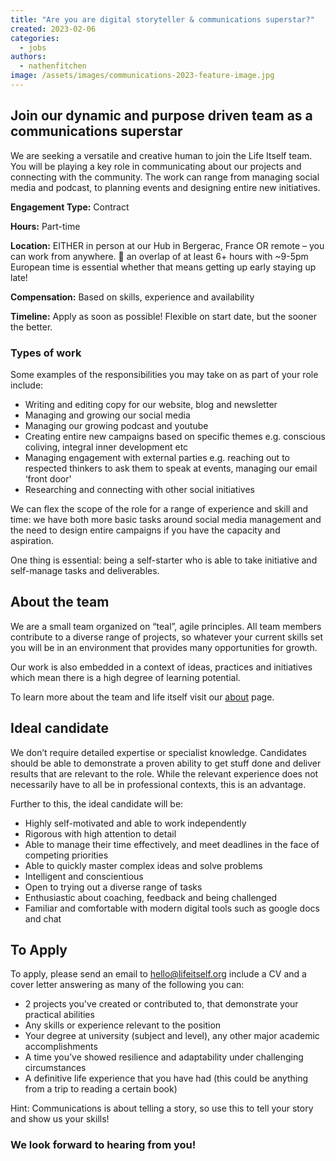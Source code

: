```yaml
---
title: "Are you are digital storyteller & communications superstar?"
created: 2023-02-06
categories: 
  - jobs
authors: 
  - nathenfitchen
image: /assets/images/communications-2023-feature-image.jpg
---
```


## Join our dynamic and purpose driven team as a communications superstar

We are seeking a versatile and creative human to join the Life Itself team. You will be playing a key role in communicating about our projects and connecting with the community. The work can range from managing social media and podcast, to planning events and designing entire new initiatives.  

**Engagement Type:** Contract

**Hours:** Part-time

**Location:** EITHER in person at our Hub in Bergerac, France OR remote – you can work from anywhere. 🚩 an overlap of at least 6+ hours with ~9-5pm European time is essential whether that means getting up early staying up late!

**Compensation:** Based on skills, experience and availability

**Timeline:** Apply as soon as possible! Flexible on start date, but the sooner the better.
  
### Types of work  
  
Some examples of the responsibilities you may take on as part of your role include:  
  
* Writing and editing copy for our website, blog and newsletter  
* Managing and growing our social media  
* Managing our growing podcast and youtube  
* Creating entire new campaigns based on specific themes e.g. conscious coliving, integral inner development etc  
* Managing engagement with external parties e.g. reaching out to respected thinkers to ask them to speak at events, managing our email ‘front door'  
* Researching and connecting with other social initiatives  
  
We can flex the scope of the role for a range of experience and skill and time: we have both more basic tasks around social media management and the need to design entire campaigns if you have the capacity and aspiration.  
  
One thing is essential: being a self-starter who is able to take initiative and self-manage tasks and deliverables.  
  
## About the team  
  
We are a small team organized on “teal”, agile principles. All team members contribute to a diverse range of projects, so whatever your current skills set you will be in an environment that provides many opportunities for growth.  
  
Our work is also embedded in a context of ideas, practices and initiatives which mean there is a high degree of learning potential. 

To learn more about the team and life itself visit our [about](/about) page.
  
## Ideal candidate  
  
We don’t require detailed expertise or specialist knowledge. Candidates should be able to demonstrate a proven ability to get stuff done and deliver results that are relevant to the role. While the relevant experience does not necessarily have to all be in professional contexts, this is an advantage.  
  
Further to this, the ideal candidate will be:  
  
* Highly self-motivated and able to work independently  
* Rigorous with high attention to detail  
* Able to manage their time effectively, and meet deadlines in the face of competing priorities  
* Able to quickly master complex ideas and solve problems  
* Intelligent and conscientious  
* Open to trying out a diverse range of tasks  
* Enthusiastic about coaching, feedback and being challenged  
* Familiar and comfortable with modern digital tools such as google docs and chat  
  
## To Apply  
  
To apply, please send an email to hello@lifeitself.org include a CV and a cover letter answering as many of the following you can:  
  
* 2 projects you've created or contributed to, that demonstrate your practical abilities  
* Any skills or experience relevant to the position  
* Your degree at university (subject and level), any other major academic accomplishments  
* A time you’ve showed resilience and adaptability under challenging circumstances  
* A definitive life experience that you have had (this could be anything from a trip to reading a certain book) 

Hint: Communications is about telling a story, so use this to tell your story and show us your skills! 

### We look forward to hearing from you!
  
